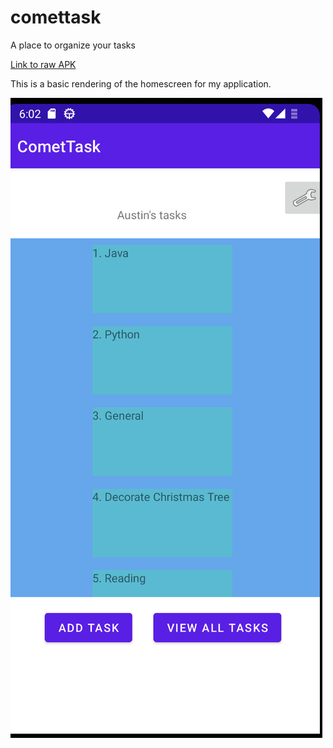 # comettask
A place to organize your tasks

[Link to raw APK](app/build/intermediates/apk/debug/app-debug.apk)

This is a basic rendering of the homescreen for my application.

![The Home Screen](screenshots/day3.png)
